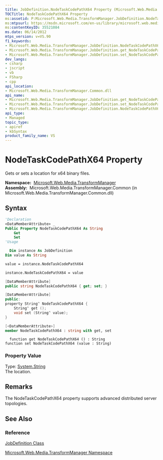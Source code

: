```yaml
---
title: JobDefinition.NodeTaskCodePathX64 Property (Microsoft.Web.Media.TransformManager)
TOCTitle: NodeTaskCodePathX64 Property
ms:assetid: P:Microsoft.Web.Media.TransformManager.JobDefinition.NodeTaskCodePathX64
ms:mtpsurl: https://msdn.microsoft.com/en-us/library/microsoft.web.media.transformmanager.jobdefinition.nodetaskcodepathx64(v=VS.90)
ms:contentKeyID: 35521084
ms.date: 06/14/2012
mtps_version: v=VS.90
f1_keywords:
- Microsoft.Web.Media.TransformManager.JobDefinition.NodeTaskCodePathX64
- Microsoft.Web.Media.TransformManager.JobDefinition.get_NodeTaskCodePathX64
- Microsoft.Web.Media.TransformManager.JobDefinition.set_NodeTaskCodePathX64
dev_langs:
- csharp
- jscript
- vb
- FSharp
- cpp
api_location:
- Microsoft.Web.Media.TransformManager.Common.dll
api_name:
- Microsoft.Web.Media.TransformManager.JobDefinition.get_NodeTaskCodePathX64
- Microsoft.Web.Media.TransformManager.JobDefinition.set_NodeTaskCodePathX64
- Microsoft.Web.Media.TransformManager.JobDefinition.NodeTaskCodePathX64
api_type:
- Managed
topic_type:
- apiref
- kbSyntax
product_family_name: VS
---
```


# NodeTaskCodePathX64 Property

Gets or sets a location for x64 binary files.

**Namespace:**  [Microsoft.Web.Media.TransformManager](microsoft-web-media-transformmanager-namespace.md)  
**Assembly:**  Microsoft.Web.Media.TransformManager.Common (in Microsoft.Web.Media.TransformManager.Common.dll)

## Syntax

```vb
'Declaration
<DataMemberAttribute> _
Public Property NodeTaskCodePathX64 As String
    Get
    Set
'Usage

  Dim instance As JobDefinition
Dim value As String

value = instance.NodeTaskCodePathX64

instance.NodeTaskCodePathX64 = value
```

```csharp
[DataMemberAttribute]
public string NodeTaskCodePathX64 { get; set; }
```

```cpp
[DataMemberAttribute]
public:
property String^ NodeTaskCodePathX64 {
    String^ get ();
    void set (String^ value);
}
```

``` fsharp
[<DataMemberAttribute>]
member NodeTaskCodePathX64 : string with get, set
```

```jscript
  function get NodeTaskCodePathX64 () : String
function set NodeTaskCodePathX64 (value : String)
```

### Property Value

Type: [System.String](https://msdn.microsoft.com/library/s1wwdcbf)  
The location.  

## Remarks

The NodeTaskCodePathX64 property supports advanced distributed server topologies.

## See Also

### Reference

[JobDefinition Class](jobdefinition-class-microsoft-web-media-transformmanager.md)

[Microsoft.Web.Media.TransformManager Namespace](microsoft-web-media-transformmanager-namespace.md)

